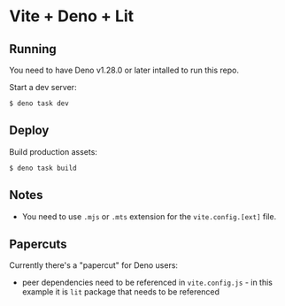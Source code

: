 # Vite + Deno + Lit

## Running

You need to have Deno v1.28.0 or later intalled to run this repo.

Start a dev server:

```
$ deno task dev
```

## Deploy

Build production assets:

```
$ deno task build
```

## Notes

- You need to use `.mjs` or `.mts` extension for the `vite.config.[ext]` file.

## Papercuts

Currently there's a "papercut" for Deno users:

- peer dependencies need to be referenced in `vite.config.js` - in this example
  it is `lit` package that needs to be referenced
